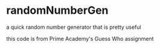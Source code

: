 # randomNumberGen
a quick random number generator that is pretty useful

this code is from Prime Academy's Guess Who assignment
